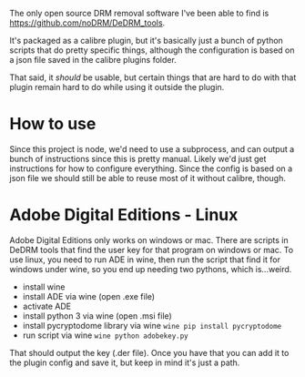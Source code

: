 The only open source DRM removal software I've been able to find is https://github.com/noDRM/DeDRM_tools.

It's packaged as a calibre plugin, but it's basically just a bunch of python scripts that do pretty specific things, although the configuration is based on a json file saved in the calibre plugins folder.

That said, it _should_ be usable, but certain things that are hard to do with that plugin remain hard to do while using it outside the plugin.

# How to use

Since this project is node, we'd need to use a subprocess, and can output a bunch of instructions since this is pretty manual. Likely we'd just get instructions for how to configure everything. Since the config is based on a json file we should still be able to reuse most of it without calibre, though.

# Adobe Digital Editions - Linux

Adobe Digital Editions only works on windows or mac. There are scripts in DeDRM tools that find the user key for that program on windows or mac. To use linux, you need to run ADE in wine, then run the script that find it for windows under wine, so you end up needing two pythons, which is...weird.

- install wine
- install ADE via wine (open .exe file)
- activate ADE
- install python 3 via wine (open .msi file)
- install pycryptodome library via wine `wine pip install pycryptodome`
- run script via wine `wine python adobekey.py`

That should output the key (.der file). Once you have that you can add it to the plugin config and save it, but keep in mind it's just a path.
